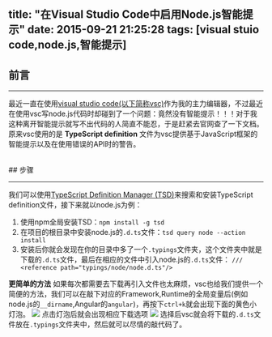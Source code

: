 title: "在Visual Studio Code中启用Node.js智能提示"
date: 2015-09-21 21:25:28
tags: [visual stuio code,node.js,智能提示]
---


## 前言


----------


最近一直在使用[visual studio code(以下简称vsc)](https://www.visualstudio.com/)作为我的主力编辑器，不过最近在使用vsc写node.js代码时却碰到了一个问题：竟然没有智能提示！！！对于我这种离开智能提示就写不出代码的人简直不能忍，于是赶紧去官网查了一下文档。原来vsc使用的是 **TypeScript definition** 文件为vsc提供基于JavaScript框架的智能提示以及在使用错误的API时的警告。
<!--more-->
<br/>
## 步骤


----------


我们可以使用[TypeScript Definition Manager (TSD)](http://definitelytyped.org/tsd/)来搜索和安装TypeScript definition文件，接下来就以node.js为例：
1. 使用npm全局安装TSD：`npm install -g tsd`
2. 在项目的根目录中安装node.js的`.d.ts`文件：`tsd query node --action install`
3. 安装后你就会发现在你的目录中多了一个`.typings`文件夹，这个文件夹中就是下载的`.d.ts`文件，最后在相应的文件中引入node.js的`.d.ts`文件：
`/// <reference path="typings/node/node.d.ts"/>`



**更简单的方法**
如果每次都需要去下载再引入文件也太麻烦，vsc也给我们提供一个简便的方法，我们可以在敲下对应的Framework,Runtime的全局变量后(例如node.js的`__dirname`,Angular的`angular`)，再按下`ctrl+k`就会出现下面的黄色小灯泡。
![][1]
点击灯泡后就会出现相应下载选项
![][2]
选择后vsc就会将下载的`.d.ts`文件放在`.typings`文件夹中，然后就可以尽情的敲代码了。


[1]: https://i.loli.net/2019/05/25/5ce8b7d89f87737290.jpg
[2]: https://i.loli.net/2019/05/25/5ce8b7d9cff8b78420.jpg
